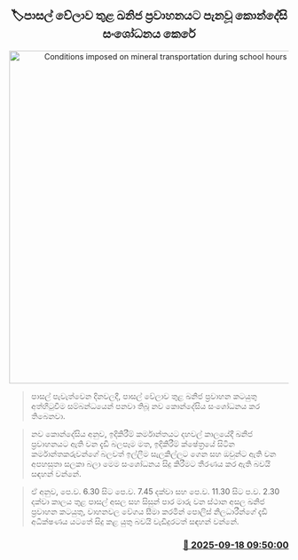 <p align='center'><b><h2 align='center' title='Conditions imposed on mineral transportation during school hours revised'>🏷පාසල් වේලාව තුළ ඛනිජ ප්‍රවාහනයට පැනවූ කොන්දේසි සංශෝධනය කෙරේ</h2></b></p>
<p align='center'><img src='https://helakuru.sgp1.cdn.digitaloceanspaces.com/esana/images/lib/wali-22-archived.jpg' width='600' alt='Conditions imposed on mineral transportation during school hours revised'></p>

> පාසල් පැවැත්වෙන දිනවලදී, පාසල් වේලාව තුළ ඛනිජ ප්‍රවාහන කටයුතු අත්හිටුවීම සම්බන්ධයෙන් පනවා තිබූ නව කොන්දේසිය සංශෝධනය කර තිබෙනවා.

> නව කොන්දේසිය අනුව, ඉදිකිරීම් කර්මාන්තයට දහවල් කාලයේදී ඛනිජ ප්‍රවාහනයට ඇති වන දැඩි බලපෑම මත, ඉදිකිරීම් ක්ෂේත්‍රයේ සිටින කර්මාන්තකරුවන්ගේ බලවත් ඉල්ලීම සැලකිල්ලට ගෙන සහ ඔවුන්ට ඇති වන අපහසුතා සලකා බලා මෙම සංශෝධනය සිදු කිරීමට තීරණය කර ඇති බවයි සඳහන් වන්නේ.

> ඒ අනුව, පෙ.ව. 6.30 සිට පෙ.ව. 7.45 දක්වා සහ පෙ.ව. 11.30 සිට ප.ව. 2.30 දක්වා කාලය තුළ පාසල් අසල සහ සිසුන් පාර මාරු වන ස්ථාන අසල ඛනිජ ප්‍රවාහන කටයුතු, වාහනවල වේගය සීමා කරමින් පොලිස් නිලධාරීන්ගේ දැඩි අධීක්ෂණය යටතේ සිදු කළ යුතු බවයි වැඩිදුරටත් සඳහන් වන්නේ.



<h3 align='right'><a href='https://www.helakuru.lk/esana/p/113730/'>📅 2025-09-18 09:50:00</a></h3>
